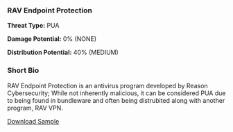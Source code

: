 ### **RAV Endpoint Protection**

**Threat Type:** PUA




**Damage Potential:** 0% (NONE)

**Distribution Potential:** 40% (MEDIUM)


### **Short Bio**
RAV Endpoint Protection is an antivirus program developed by Reason Cybersecurity; While not inherently malicious, it can be considered PUA due to being found in bundleware and often being distrubited along with another program, RAV VPN.

[Download Sample](https://mega.nz/file/0LtmGCAT#mgRTe6HsuC2QxImXnOZ8F7jCloa1yO_FvJ3HdV96HkI)
